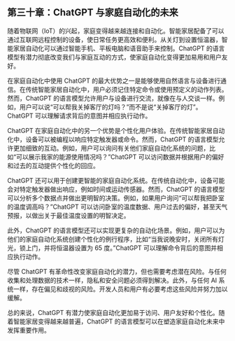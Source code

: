## 第三十章：ChatGPT 与家庭自动化的未来

随着物联网（IoT）的兴起，家庭变得越来越连接和自动化。智能家居配备了可以通过互联网远程控制的设备，使日常任务更高效和便利。从关灯到设置恒温器，智能家居自动化可以通过智能手机、平板电脑和语音助手来控制。ChatGPT 的语言模型有潜力彻底改变我们与家庭互动的方式，使家庭自动化变得更加易用和用户友好。

在家庭自动化中使用 ChatGPT 的最大优势之一是能够使用自然语言与设备进行通信。在传统智能家居自动化中，用户必须记住特定命令或使用预定义的动作列表。然而，ChatGPT 的语言模型允许用户与设备进行交流，就像在与人交谈一样。例如，用户可以说“可以帮我关掉客厅的灯吗？”而不是说“关掉客厅的灯”。ChatGPT 可以理解请求背后的意图并相应执行动作。

ChatGPT 在家庭自动化中的另一个优势是个性化用户体验。在传统智能家居自动化中，设备可以被编程以响应特定触发器或命令。然而，ChatGPT 的语言模型允许更加细致的互动。例如，用户可以询问有关他们家庭自动化系统的问题，比如“可以展示我家的能源使用情况吗？”ChatGPT 可以访问数据并根据用户的偏好和过去的互动提供个性化的回应。

ChatGPT 还可以用于创建更智能的家庭自动化系统。在传统自动化中，设备可能会对特定触发器做出响应，例如时间或运动传感器。然而，ChatGPT 的语言模型可以分析多个数据点并做出更明智的决策。例如，如果用户询问“可以帮我把卧室的温度调高吗？”ChatGPT 可以访问卧室的温度数据、用户过去的偏好，甚至天气预报，以做出关于最佳温度设置的明智决定。

此外，ChatGPT 的语言模型还可以实现更复杂的自动化场景。例如，用户可以为他们的家庭自动化系统创建个性化的例行程序，比如“当我说晚安时，关闭所有灯光，锁上门，并将恒温器设置为 65 度。”ChatGPT 可以理解命令背后的意图并相应执行动作。

尽管 ChatGPT 有革命性改变家庭自动化的潜力，但也需要考虑潜在风险。与任何收集和处理数据的技术一样，隐私和安全问题必须得到解决。此外，与任何 AI 系统一样，存在偏见和歧视的风险。开发人员和用户有必要考虑这些风险并努力加以缓解。

总的来说，ChatGPT 有潜力使家庭自动化更加易于访问、用户友好和个性化。随着智能家居变得越来越普遍，ChatGPT 的语言模型可以在塑造家庭自动化未来中发挥重要作用。
